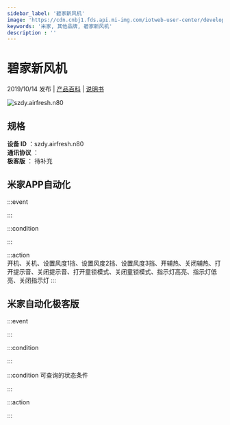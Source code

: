 ```yaml
---
sidebar_label: '碧家新风机'
image: 'https://cdn.cnbj1.fds.api.mi-img.com/iotweb-user-center/developer_1679047653075GejG85xJ.png?GalaxyAccessKeyId=AKVGLQWBOVIRQ3XLEW&Expires=9223372036854775807&Signature=DGL8ItFyo+23Q/2dspAQXs4oOpw='
keywords: '米家, 其他品牌, 碧家新风机'
description : ''
---
```

# 碧家新风机

2019/10/14 发布 | [产品百科](https://home.mi.com/webapp/content/baike/product/index.html?model=szdy.airfresh.n80/) | [说明书](https://home.mi.com/views/introduction.html?model=szdy.airfresh.n80&region=cn)

![szdy.airfresh.n80](https://cdn.cnbj1.fds.api.mi-img.com/iotweb-user-center/developer_1679047653075GejG85xJ.png?GalaxyAccessKeyId=AKVGLQWBOVIRQ3XLEW&Expires=9223372036854775807&Signature=DGL8ItFyo+23Q/2dspAQXs4oOpw=)

## 规格  
> 
**设备 ID** ：szdy.airfresh.n80  
**通讯协议** ：  
**极客版**  ： 待补充 


## 米家APP自动化  

:::event  

:::

:::condition  

:::

:::action   
开机、关机、设置风度1挡、设置风度2挡、设置风度3挡、开辅热、关闭辅热、打开提示音、关闭提示音、打开童锁模式、关闭童锁模式、指示灯高亮、指示灯低亮、关闭指示灯
:::

## 米家自动化极客版  

:::event  

:::

:::condition  

:::

:::condition 可查询的状态条件  

:::

:::action  

:::

        
